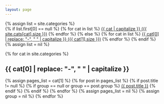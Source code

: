 ```yaml
---
layout: page
---
```


{% assign list = site.categories %}  
{% if list.first[0] == null %}
{% for cat in list %} 
<a href="#{{ cat }}">{{ cat | capitalize }} <span>({{ site.cats[cat].size }})</span></a>
{% endfor %}
{% else %}
{% for cat in list %} 
<a href="#{{ cat[0] }}">{{ cat[0] | replace: "-", " " | capitalize }} <span>({{ cat[1].size }})</span></a>
{% endfor %}
{% endif %}
{% assign list = nil %}

{% for cat in site.categories %} 
<h2 id="{{ cat[0] }}">{{ cat[0] | replace: "-", " " | capitalize }}</h2>
{% assign pages_list = cat[1] %}  
{% for post in pages_list %}
{% if post.title != null %}
{% if group == null or group == post.group %}
<a href="{{ post.url }}">{{ post.title }}</a>
{% endif %}
{% endif %}
{% endfor %}
{% assign pages_list = nil %}
{% assign group = nil %}
{% endfor %}
